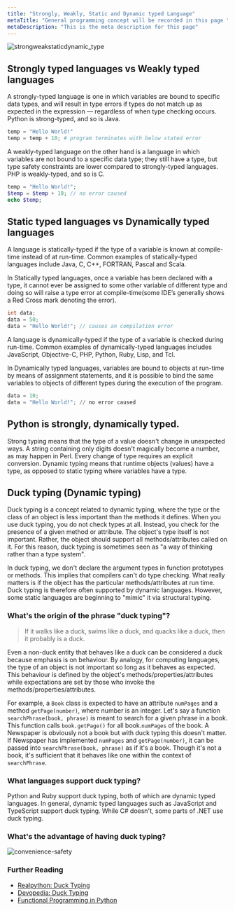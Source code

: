 ```yaml
---
title: "Strongly, Weakly, Static and Dynamic typed Language"
metaTitle: "General programming concept will be recorded in this page "
metaDescription: "This is the meta description for this page"
---
```


![strongweakstaticdynamic_type](/img/web-development/others/strongweakstaticdynamic_type.png)

## Strongly typed languages vs Weakly typed languages
A strongly-typed language is one in which variables are bound to specific data types, and will result in type errors if types do not match up as expected in the expression — regardless of when type checking occurs. Python is strong-typed, and so is Java.
```python
temp = "Hello World!"
temp = temp + 10; # program terminates with below stated error
```

A weakly-typed language on the other hand is a language in which variables are not bound to a specific data type; they still have a type, but type safety constraints are lower compared to strongly-typed languages. PHP is weakly-typed, and so is C.
```php
temp = "Hello World!";
$temp = $temp + 10; // no error caused
echo $temp;
```

## Static typed languages vs Dynamically typed languages 
A language is statically-typed if the type of a variable is known at compile-time instead of at run-time. Common examples of statically-typed languages include Java, C, C++, FORTRAN, Pascal and Scala.

In Statically typed languages, once a variable has been declared with a type, it cannot ever be assigned to some other variable of different type and doing so will raise a type error at compile-time(some IDE’s generally shows a Red Cross mark denoting the error).

```java
int data;
data = 50;
data = "Hello World!"; // causes an compilation error
```

A language is dynamically-typed if the type of a variable is checked during run-time. Common examples of dynamically-typed languages includes JavaScript, Objective-C, PHP, Python, Ruby, Lisp, and Tcl.

In Dynamically typed languages, variables are bound to objects at run-time by means of assignment statements, and it is possible to bind the same variables to objects of different types during the execution of the program.
```python
data = 10;
data = "Hello World!"; // no error caused
```

## Python is strongly, dynamically typed.

Strong typing means that the type of a value doesn't change in unexpected ways. A string containing only digits doesn't magically become a number, as may happen in Perl. Every change of type requires an explicit conversion.
Dynamic typing means that runtime objects (values) have a type, as opposed to static typing where variables have a type.



## Duck typing (Dynamic typing)

Duck typing is a concept related to dynamic typing, where the type or the class of an object is less important than the methods it defines. When you use duck typing, you do not check types at all. Instead, you check for the presence of a given method or attribute. The object's type itself is not important. Rather, the object should support all methods/attributes called on it. For this reason, duck typing is sometimes seen as "a way of thinking rather than a type system".

In duck typing, we don't declare the argument types in function prototypes or methods. This implies that compilers can't do type checking. What really matters is if the object has the particular methods/attributes at run time. Duck typing is therefore often supported by dynamic languages. However, some static languages are beginning to "mimic" it via structural typing.


### What's the origin of the phrase "duck typing"?

> If it walks like a duck, swims like a duck, and quacks like a duck, then it probably is a duck.

Even a non-duck entity that behaves like a duck can be considered a duck because emphasis is on behaviour. By analogy, for computing languages, the type of an object is not important so long as it behaves as expected. This behaviour is defined by the object's methods/properties/attributes while expectations are set by those who invoke the methods/properties/attributes.

For example, a `Book` class is expected to have an attribute `numPages` and a method `getPage(number)`, where number is an integer. Let's say a function `searchPhrase(book, phrase)` is meant to search for a given phrase in a book. This function calls `book.getPage()` for all book.`numPages` of the book. A Newspaper is obviously not a book but with duck typing this doesn't matter. If Newspaper has implemented `numPages` and `getPage(number)`, it can be passed into `searchPhrase(book, phrase)` as if it's a book. Though it's not a book, it's sufficient that it behaves like one within the context of `searchPhrase`.

### What languages support duck typing?
Python and Ruby support duck typing, both of which are dynamic typed languages. In general, dynamic typed languages such as JavaScript and TypeScript support duck typing. While C# doesn't, some parts of .NET use duck typing.

### What's the advantage of having duck typing?
![convenience-safety](/img/web-development/programming/convenience-safety.png)


### Further Reading
- [Realpython: Duck Typing](https://realpython.com/lessons/duck-typing/#:~:text=Duck%20typing%20is%20a%20concept,a%20given%20method%20or%20attribute.) 
- [Devopedia: Duck Typing](https://devopedia.org/duck-typing) 
- [Functional Programming in Python](https://stackabuse.com/functional-programming-in-python/)
